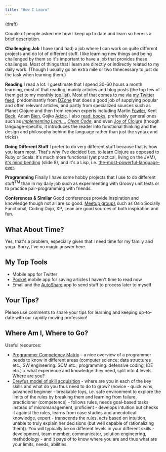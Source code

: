 ```yaml
---
title: "How I Learn"
---
```

(draft)

Couple of people asked me how I keep up to date and learn so here is a brief description.

**Challenging Job** I have (and had) a job where I can work on quite different projects and do lot of different stuff. I like learning new things and being challenged by them so it's important to have a job that provides these challenges. Most of things that I learn are directly or indirectly related to my daily work. (Though I usually go an extra mile or two thnecessary to just do the task when learning them.)

**Reading** I read a lot. I guestimate that I spend 30-60 hours a month learning, most of that reading, mainly articles and blog posts (the top few of them get to my monthly [top list](/category/top-links-of-month/)). Most of that comes to me via [my Twitter feed](https://twitter.com/#!/jakubholynet), predominantly from [DZone](https://twitter.com/#!/dzone) that does a good job of supplying popular and often relevant articles, and partly from specialized sources such as Planet Clojure and then from renown experts including Martin [Fowler](https://twitter.com/#!/martinfowler), Kent [Beck](https://twitter.com/#!/KentBeck), Adam [Bien](https://twitter.com/#!/AdamBien), Gojko [Adzic](https://twitter.com/#!/gojkoadzic). I also [read  books](/wiki/development/books/), preferably general ones such as *[Implementing Lean...](https://amzn.com/0321437381)*, *[Clean Code](https://amzn.com/0132350882)*, and even [Joy of Clojur](https://joyofclojure.com/the-book/)e (though language-specific, it introduces the reader into functional thinking and the design and philosophy behind the language rather than just the syntax and tricks)

**Doing Different Stuff** I prefer to do very different stuff because that is how you learn most. That's why I've decided f.ex. to learn Clojure as opposed to Ruby or Scala: it's much more functional (yet practical, living on the JVM), [it's mind bending](https://www.slideshare.net/malyvelky/why-functiona-programming-and-clojure-lightningtalk) (slide 8), and it's a Lisp, i.e. [the-most-powerful-language-ever](https://www.paulgraham.com/avg.html).

**Programming** Finally I have some hobby projects that I use to do different stuff<sup>TM</sup> than in my daily job such as experimenting with Groovy unit tests or to practice pair-programming with friends.

**Conferences & Similar** Good conferences provide inspiration and knowledge though not all are so good. [Meetup groups](https://www.meetup.com/find/?keywords=programming&mcId=&mcName=&lat=&lon=&userFreeform=oslo&gcResults=Oslo%2C+Norge%3ANO%3AOslo%3Anull%3AOslo%3Anull%3Anull%3A59.9138688%3A10.7522454&op=search&resetgeo=true&events=&allGroups=true) such as Oslo Socially Functional, Coding Dojo, XP, Lean are good sources of both inspiration and fun.

## What About Time?

Yes, that's a problem, especially given that I need time for my family and yoga. Sorry, I've no magic answer here.

## My Top Tools

  - Mobile app for Twitter
  - [Pocket](https://getpocket.com/) mobile app for saving articles I haven't time to read now
  - Email and the [AutoShare](https://play.google.com/store/apps/details?id=com.dngames.autoshare&hl=en) app to send stuff to process later to myself

## Your Tips?

Please use comments to share your tips for learning and keeping up-to-date with our rapidly moving profession\!

## Where Am I, Where to Go?

Useful resources:

  - [Programmer Competency Matrix](https://sijinjoseph.com/programmer-competency-matrix/) – a nice overview of a programmer needs to know in different areas (computer science: data structures etc., SW engineering: SCM etc., programming: defensive coding, IDE etc.) + what experience and knowledge they need, split into 4 levels. Where are you?
  - [Dreyfus model of skill acquisition](https://en.wikipedia.org/wiki/Dreyfus_model_of_skill_acquisition#The_original_five-stage_model) - where are you in each of the key skills and what do you thus need to do to grow? (novice - quick wins, advanced beginner - breakable toys, i.e. safe environment to explore the limits of the rules by breaking them and learning from failure, practicioner (competence) - follows rules, needs goal-based tasks instead of micromanagement, proficient - develops intuition but checks it against the rules, learns from case studies and anecdotical knowledge, expert - transcends the rules, acts based on intuition, unable to truly explain her decisions (but well capable of rationalizing them)). You will typically be on different levels in your different skills - development, team member, communicator, solution engineering, methodology - and it pays of to know where you are and thus what are your limits, needs, abilities.
